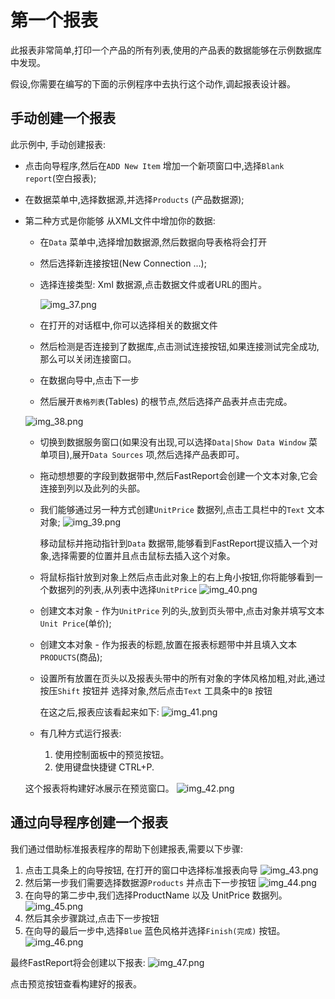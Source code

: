 # 第一个报表

此报表非常简单,打印一个产品的所有列表,使用的产品表的数据能够在示例数据库中发现。

假设,你需要在编写的下面的示例程序中去执行这个动作,调起报表设计器。

## 手动创建一个报表

此示例中, 手动创建报表:

- 点击向导程序,然后在`ADD New Item` 增加一个新项窗口中,选择`Blank report`(空白报表);
- 在数据菜单中,选择数据源,并选择`Products` (产品数据源);

- 第二种方式是你能够 从XML文件中增加你的数据:

    - 在`Data` 菜单中,选择增加数据源,然后数据向导表格将会打开
    - 然后选择新连接按钮(New Connection ...);
    - 选择连接类型: Xml 数据源,点击数据文件或者URL的图片。

       ![img_37.png](img_37.png)

    - 在打开的对话框中,你可以选择相关的数据文件
    - 然后检测是否连接到了数据库,点击测试连接按钮,如果连接测试完全成功,那么可以关闭连接窗口。
    - 在数据向导中,点击下一步
    - 然后展开`表格列表`(Tables) 的根节点,然后选择产品表并点击完成。

    ![img_38.png](img_38.png)
    - 切换到数据服务窗口(如果没有出现,可以选择`Data|Show Data Window` 菜单项目),展开`Data Sources` 项,然后选择产品表即可。
    - 拖动想想要的字段到数据带中,然后FastReport会创建一个文本对象,它会连接到列以及此列的头部。
    - 我们能够通过另一种方式创建`UnitPrice` 数据列,点击工具栏中的`Text` 文本对象;
      ![img_39.png](img_39.png)
      
       移动鼠标并拖动指针到`Data` 数据带,能够看到FastReport提议插入一个对象,选择需要的位置并且点击鼠标去插入这个对象。
    - 将鼠标指针放到对象上然后点击此对象上的右上角小按钮,你将能够看到一个数据列的列表,从列表中选择`UnitPrice`
    ![img_40.png](img_40.png)
    - 创建文本对象 - 作为`UnitPrice` 列的头,放到页头带中,点击对象并填写文本`Unit Price`(单价);
    - 创建文本对象 - 作为报表的标题,放置在报表标题带中并且填入文本`PRODUCTS`(商品);
    - 设置所有放置在页头以及报表头带中的所有对象的字体风格加粗,对此,通过按压`Shift` 按钮并 选择对象,然后点击`Text` 工具条中的`B` 按钮

      在这之后,报表应该看起来如下:
      ![img_41.png](img_41.png)
    - 有几种方式运行报表:
      1. 使用控制面板中的预览按钮。
      2. 使用键盘快捷键 CTRL+P.

    这个报表将构建好冰展示在预览窗口。
    ![img_42.png](img_42.png)
## 通过向导程序创建一个报表

我们通过借助标准报表程序的帮助下创建报表,需要以下步骤:

1. 点击工具条上的向导按钮, 在打开的窗口中选择标准报表向导
![img_43.png](img_43.png)
2. 然后第一步我们需要选择数据源`Products` 并点击下一步按钮
![img_44.png](img_44.png)
3. 在向导的第二步中,我们选择ProductName 以及 UnitPrice 数据列。
![img_45.png](img_45.png)
4. 然后其余步骤跳过,点击下一步按钮
5. 在向导的最后一步中,选择`Blue` 蓝色风格并选择`Finish(完成)` 按钮。
![img_46.png](img_46.png)

最终FastReport将会创建以下报表:
![img_47.png](img_47.png)

点击预览按钮查看构建好的报表。

    